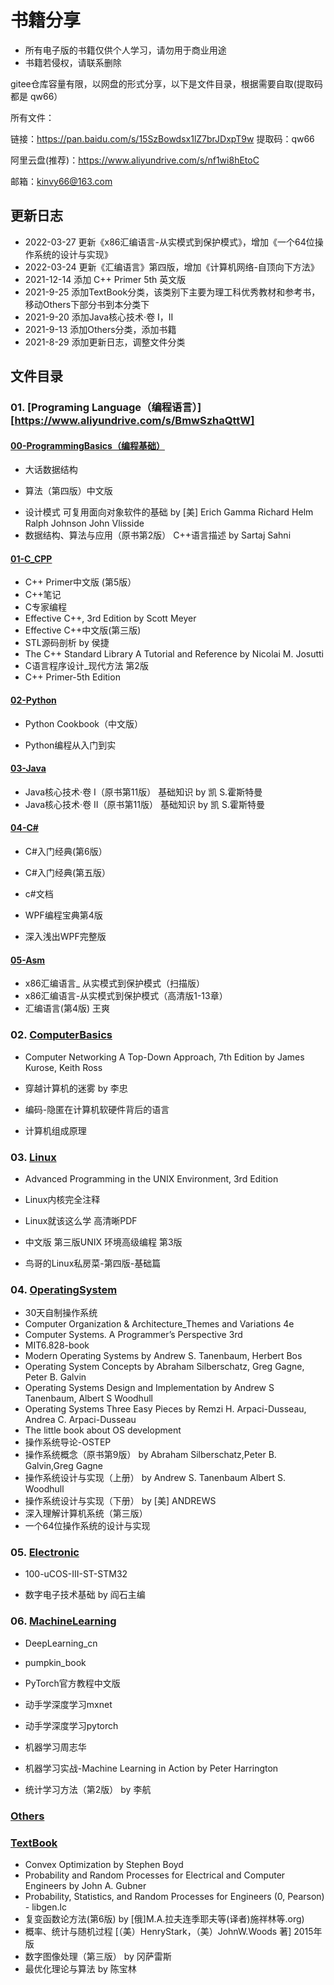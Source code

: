 # 书籍分享



* 所有电子版的书籍仅供个人学习，请勿用于商业用途
* 书籍若侵权，请联系删除



gitee仓库容量有限，以网盘的形式分享，以下是文件目录，根据需要自取(提取码都是 qw66）

所有文件：

链接：https://pan.baidu.com/s/15SzBowdsx1lZ7brJDxpT9w 
提取码：qw66

阿里云盘(推荐)：https://www.aliyundrive.com/s/nf1wi8hEtoC

邮箱：kinvy66@163.com



## 更新日志

* 2022-03-27 更新《x86汇编语言-从实模式到保护模式》，增加《一个64位操作系统的设计与实现》
* 2022-03-24 更新《汇编语言》第四版，增加《计算机网络-自顶向下方法》
* 2021-12-14 添加 C++ Primer 5th 英文版
* 2021-9-25 添加TextBook分类，该类别下主要为理工科优秀教材和参考书，移动Others下部分书到本分类下
* 2021-9-20 添加Java核心技术·卷 I，II
* 2021-9-13 添加Others分类，添加书籍
* 2021-8-29 添加更新日志，调整文件分类



## 文件目录

### 01. [Programing Language（编程语言）][https://www.aliyundrive.com/s/BmwSzhaQttW]

#### [00-ProgrammingBasics（编程基础）](https://www.aliyundrive.com/s/UHEqPXngbSg)

- 大话数据结构

* 算法（第四版）中文版

- 设计模式 可复用面向对象软件的基础 by [美] Erich Gamma Richard Helm Ralph Johnson John Vlisside
- 数据结构、算法与应用（原书第2版） C++语言描述 by Sartaj Sahni

#### [01-C_CPP](https://www.aliyundrive.com/s/6nfTTXLEFYY)

- C++ Primer中文版 (第5版）
- C++笔记
- C专家编程
- Effective C++, 3rd Edition by Scott Meyer
- Effective C++中文版(第三版)
- STL源码剖析 by 侯捷
- The C++ Standard Library A Tutorial and Reference by Nicolai M. Josutti
- C语言程序设计_现代方法 第2版
- C++ Primer-5th Edition

#### [02-Python](https://www.aliyundrive.com/s/1pd3BoYXV45)

- Python Cookbook（中文版）

- Python编程从入门到实

#### [03-Java](https://www.aliyundrive.com/s/jAh9xz7Ugy9)

- Java核心技术·卷 I（原书第11版） 基础知识 by 凯 S.霍斯特曼
- Java核心技术·卷 II（原书第11版） 基础知识 by 凯 S.霍斯特曼

#### [04-C#](https://www.aliyundrive.com/s/U1ai5qnSFr7)

- C#入门经典(第6版）

- C#入门经典(第五版）

- c#文档

- WPF编程宝典第4版

- 深入浅出WPF完整版

#### [05-Asm](https://www.aliyundrive.com/s/wKXNPsuVuck)

- x86汇编语言_ 从实模式到保护模式（扫描版）
- x86汇编语言-从实模式到保护模式（高清版1-13章）
- 汇编语言(第4版) 王爽



### 02. [ComputerBasics](https://www.aliyundrive.com/s/TQw5wuLKvte)

- Computer Networking A Top-Down Approach, 7th Edition by James Kurose, Keith Ross 

- 穿越计算机的迷雾 by 李忠

- 编码-隐匿在计算机软硬件背后的语言

- 计算机组成原理

### 03. [Linux](https://www.aliyundrive.com/s/XUD7nbtApnt)

- Advanced Programming in the UNIX Environment, 3rd Edition

- Linux内核完全注释

- Linux就该这么学 高清晰PDF

- 中文版 第三版UNIX 环境高级编程 第3版

- 鸟哥的Linux私房菜-第四版-基础篇

### 04. [OperatingSystem](https://www.aliyundrive.com/s/Nm8tsx9JMSq)

- 30天自制操作系统
- Computer Organization & Architecture_Themes and Variations 4e
- Computer Systems. A Programmer’s Perspective 3rd
- MIT6.828-book
- Modern Operating Systems by Andrew S. Tanenbaum, Herbert Bos
- Operating System Concepts by Abraham Silberschatz, Greg Gagne, Peter B. Galvin
- Operating Systems Design and Implementation by Andrew S Tanenbaum, Albert S Woodhull
- Operating Systems Three Easy Pieces by Remzi H. Arpaci-Dusseau, Andrea C. Arpaci-Dusseau
- The little book about OS development
- 操作系统导论-OSTEP
- 操作系统概念（原书第9版） by Abraham Silberschatz,Peter B. Galvin,Greg Gagne
- 操作系统设计与实现（上册） by Andrew S. Tanenbaum Albert S. Woodhull
- 操作系统设计与实现（下册） by [美] ANDREWS
- 深入理解计算机系统（第三版）
- 一个64位操作系统的设计与实现

### 05. [Electronic](https://www.aliyundrive.com/s/JKYWHsD4vyy)

- 100-uCOS-III-ST-STM32

- 数字电子技术基础 by 阎石主编

### 06. [MachineLearning](https://www.aliyundrive.com/s/tfzGh3KsVKh)

- DeepLearning_cn

- pumpkin_book

- PyTorch官方教程中文版

- 动手学深度学习mxnet

- 动手学深度学习pytorch

- 机器学习周志华

- 机器学习实战-Machine Learning in Action by Peter Harrington

- 统计学习方法（第2版） by 李航



### [Others](https://www.aliyundrive.com/s/reP1Ru9cxSn)





### [TextBook](https://www.aliyundrive.com/s/XHbTcDhWiS7) 

* Convex Optimization by Stephen Boyd
* Probability and Random Processes for Electrical and Computer Engineers by John A. Gubner
* Probability, Statistics, and Random Processes for Engineers (0, Pearson) - libgen.lc
* 复变函数论方法(第6版) by [俄]M.A.拉夫连季耶夫等(译者)施祥林等.org)
* 概率、统计与随机过程 [（美）HenryStark，（美）JohnW.Woods 著] 2015年版
* 数字图像处理（第三版） by 冈萨雷斯
* 最优化理论与算法 by 陈宝林






